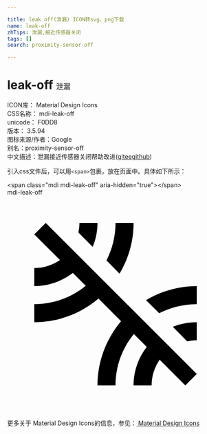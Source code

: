 ```yaml
---

title: leak off(泄漏) ICON转svg、png下载
name: leak-off
zhTips: 泄漏,接近传感器关闭
tags: []
search: proximity-sensor-off

---
```


# leak-off  <small style="font-size: 60%;font-weight: 100">泄漏</small>


<div class="detail-page">
<p>
<span>
ICON库：
<span class="badge-secondary badge">Material Design Icons</span> 
</span>
<br/>
<span>
CSS名称：
<span class="badge-secondary badge">mdi-leak-off</span> 
</span>
<br/>
<span>
unicode：
<span class="badge-secondary badge">F0DD8</span> 
<copy-btn content='F0DD8' btn-title=""></copy-btn>
<copy-btn :content='String.fromCodePoint(parseInt("F0DD8", 16))' btn-title="复制U"></copy-btn>
</span>
<br/>
<span>
版本：
<span class="badge-secondary badge">3.5.94</span> 
</span>
<br/>
<span>图标来源/作者：<span class="badge-light badge">Google</span></span> 
<br/>
<span>别名：<span class="badge-light badge">proximity-sensor-off</span></span><br/><span class="zh-detail">中文描述：<span class="badge-primary badge">泄漏</span><span class="badge-primary badge">接近传感器关闭</span><span class="help-link"><span>帮助改进</span>(<a href="https://gitee.com/liuwave/icon-helper/edit/master/json/material/leak-off.json" target="_blank" rel="noopener noreferrer">gitee</a><a href="https://github.com/liuwave/icon-helper/edit/master/json/material/leak-off.json" target="_blank" rel="noopener noreferrer">github</a></span>)</span><br/>
</p>
</div>
<div class="alert alert-dark">
  <i class="mdi mdi-leak-off mdi-48px"></i>
  <i class="mdi mdi-leak-off mdi-36px"></i>
  <i class="mdi mdi-leak-off mdi-24px"></i>
  <i class="mdi mdi-leak-off mdi-18px"></i>
</div>
<div>
  <p>引入css文件后，可以用<code>&lt;span&gt;</code>包裹，放在页面中。具体如下所示：    
  </p>
  <div class="alert alert-primary" style="font-size: 14px">
    &lt;span class="mdi mdi-leak-off" aria-hidden="true"&gt;&lt;/span&gt;
    <copy-btn content='<span class="mdi mdi-leak-off" aria-hidden="true"></span>'></copy-btn>
  </div>
  <div class="alert alert-secondary">
    <i class="mdi mdi-leak-off"
    style="font-size: 24px"
    aria-hidden="true"></i> mdi-leak-off
    <copy-btn content="mdi-leak-off" btn-title="复制图标名称"></copy-btn>
  </div>
</div>
<div id="svg" class="svg-wrap">
<svg xmlns="http://www.w3.org/2000/svg" viewBox="0 0 24 24"><path d="M10,3H8C8,3.37 7.96,3.72 7.88,4.06L9.47,5.65C9.81,4.84 10,3.94 10,3M3,4.27L5.84,7.11C5.03,7.67 4.06,8 3,8V10C4.61,10 6.09,9.45 7.27,8.54L8.7,9.97C7.14,11.24 5.16,12 3,12V14C5.71,14 8.19,13 10.11,11.38L12.61,13.88C11,15.81 10,18.29 10,21H12C12,18.84 12.76,16.86 14.03,15.31L15.46,16.74C14.55,17.91 14,19.39 14,21H16C16,19.94 16.33,18.97 16.89,18.16L19.73,21L21,19.73L4.27,3L3,4.27M14,3H12C12,4.5 11.63,5.91 11,7.16L12.44,8.62C13.42,7 14,5.06 14,3M19.94,16.12C20.28,16.04 20.63,16 21,16V14C20.06,14 19.16,14.19 18.34,14.5L19.94,16.12M15.38,11.56L16.84,13C18.09,12.37 19.5,12 21,12V10C18.94,10 17,10.58 15.38,11.56Z" /></svg>
</div>
<detail full-name='mdi-leak-off'></detail>
    
<div><p>更多关于 Material Design Icons的信息，参见：<a target="_blank" href="https://iconhelper.cn/material.html"> Material Design Icons</a>
</p></div>
